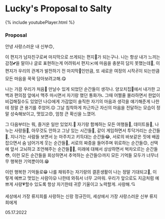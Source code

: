 # Lucky's Proposal to Salty
{% include youtubePlayer.html %}


### Proposal

안녕 사랑스러운 내 신부🙃,

이 편지가 남자친구로써 마지막으로 쓰게되는 편지💌가 되는구나.
나는 항상 내가 느끼는 감정💕을 말이나 글로 표현하는게 어려워서 편지✉️에 마음을 충분히 담지 못했는데🤔, 이 편지가 우리의 관계가 발전하기 전 마지막🤞인만큼, 또 새로운 여정의 시작✌️이 되는만큼 모든 마음을 꾹꾹 담아보려고해.😋

나는 가끔 우리가 처음🍾 만날수 있게 되었던 순간들이 생각나. 양꼬치집🍖에서 내가한 고백과 편의점 앞에서 맥주 마시면서 자기랑 했던 통화가📞. 그때 어쩔줄 몰라하면서 한없이 비겁해질수도 있었던 나😐에게 가감없이 솔직한 자기의 마음과 생각을 얘기해준게 나한테 정말 큰 용기를 주었어.😌 그날 침착하게 차근차근 자신의 마음을 전달하는 모습이 정말 성숙해보이고, 멋있고😍, 엄청 큰 확신을 느꼈어.

그 다음부터는 뭐, 즐거운 일만 있었지.🤣 자기랑 함께하는 모든 여행들🚗, 데이트들🤝, 나누는 사랑들🔞, 아무것도 안하고 그냥 있는 시간들🌹, 같이 게임하면서 투닥거리는 순간들🤬, 지나가는 사람들 보면서 눈 마주치고 키득대는 순간들😂, 서로의 바보같은 짓에 배꼽잡으면서 숨 넘어가게 웃는 순간들🤪, 서로의 짜증을 들어주며 위로하는 순간들😊, 선택에 앞서 고뇌하고 조언해주는 순간들😵‍💫, 미래에 대해서 상상하면서 벅차오르는 순간들😳, 이런 모든 순간들을 회상하면서 추억하는 순간들😗까지 모든 기억들 모두가 너무너무 행복한 기억뿐이야.😁

이런 행복한 기억들로😁 나를 채워주는 자기랑의 결혼생활이 나는 정말 기대되고🥰, 이렇게 예쁘고 멋있는 사람이😛 나한테 와줘서 너무 고마워. 우리가 앞으로도 지금처럼 예쁘게 사랑💗할수 있도록 항상 자기한테 귀👂 기울이고 노력할게. 사랑해.💘

세상에서 가장 류지희를 사랑하는 신랑 정규진이,
세상에서 가장 사랑스러운 신부 류지희에게

05.17.2022


